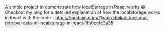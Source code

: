 A simple project to demonstrate how localStorage in React works 😁
Checkout my blog for a detailed explanation of how the localStorage works in React with the code - https://medium.com/@raoradhika/store-and-retrieve-data-in-localstorage-in-react-1fb0ccfe3a35
